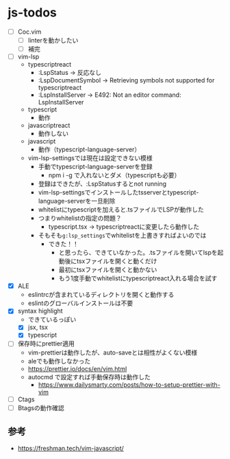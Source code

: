 # js-todos

- [ ] Coc.vim
  - [ ] linterを動かしたい
  - [ ] 補完
- [ ] vim-lsp
  - typescriptreact
    - :LspStatus → 反応なし
    - :LspDocumentSymbol → Retrieving symbols not supported for typescriptreact
    - :LspInstallServer → E492: Not an editor command: LspInstallServer
  - typescript
    - 動作
  - javascriptreact
    - 動作しない
  - javascript
    - 動作（typescript-language-server）
  - vim-lsp-settingsでは現在は設定できない模様
    - 手動でtypescript-language-serverを登録
      - npm i -g で入れないとダメ（typescriptも必要）
    - 登録はできたが、:LspStatusするとnot running
    - vim-lsp-settingsでインストールしたtsserverとtypescript-language-serverを一旦削除
    - whitelistにtypescriptを加えると.tsファイルでLSPが動作した
    - つまりwhitelistの指定の問題？
      - typescript.tsx → typescriptreactに変更したら動作した
    - そもそも`g:lsp_settings`でwhitelistを上書きすればよいのでは
      - できた！！
        - と思ったら、できていなかった。.tsファイルを開いてlspを起動後にtsxファイルを開くと動くだけ
        - 最初にtsxファイルを開くと動かない
        - もう1度手動でwhitelistにtypescriptreact入れる場合を試す
- [x] ALE
  - eslintrcが含まれているディレクトリを開くと動作する
  - eslintのグローバルインストールは不要
- [x] syntax highlight
  - できているっぽい
  - [x] jsx, tsx
  - [x] typescript
- [ ] 保存時にprettier適用
  - vim-prettierは動作したが、auto-saveとは相性がよくない模様
  - aleでも動作しなかった
  - <https://prettier.io/docs/en/vim.html>
  - autocmd で設定すれば手動保存時は動作した
    - <https://www.dailysmarty.com/posts/how-to-setup-prettier-with-vim>
- [ ] Ctags
- [ ] Btagsの動作確認

## 参考

- <https://freshman.tech/vim-javascript/>
